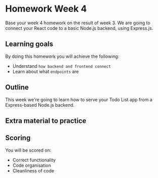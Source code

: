 # Homework Week 4

Base your week 4 homework on the result of week 3. We are going to connect your React code to a basic Node.js backend, using Express.js.

## Learning goals

By doing this homework you will achieve the following:

- Understand `how backend and frontend connect`
- Learn about what `endpoints` are

## Outline

This week we're going to learn how to serve your Todo List app from a Express-based Node.js backend.

## Extra material to practice

## Scoring

You will be scored on:

- Correct functionality
- Code organisation
- Cleanliness of code
